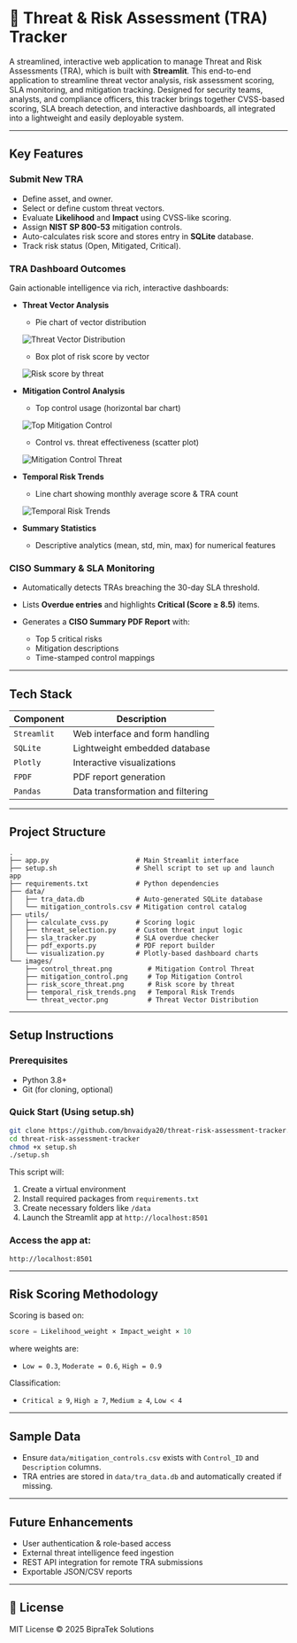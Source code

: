 
# 🔐 Threat & Risk Assessment (TRA) Tracker

A streamlined, interactive web application to manage Threat and Risk Assessments (TRA), which is built with **Streamlit**.
This end-to-end application to streamline threat vector analysis, risk assessment scoring, SLA monitoring, and mitigation tracking. Designed for security teams, analysts, and compliance officers, this tracker brings together CVSS-based scoring, SLA breach detection, and interactive dashboards, all integrated into a lightweight and easily deployable system.

---

## Key Features

### Submit New TRA

* Define asset, and owner.
* Select or define custom threat vectors.
* Evaluate **Likelihood** and **Impact** using CVSS-like scoring.
* Assign **NIST SP 800-53** mitigation controls.
* Auto-calculates risk score and stores entry in **SQLite** database.
* Track risk status (Open, Mitigated, Critical).

### TRA Dashboard Outcomes

Gain actionable intelligence via rich, interactive dashboards:

* **Threat Vector Analysis**

  * Pie chart of vector distribution

  ![Threat Vector Distribution](images/threat_vector.png)

  * Box plot of risk score by vector

  ![Risk score by threat](images/risk_score_threat.png)


* **Mitigation Control Analysis**

  * Top control usage (horizontal bar chart)

  ![Top Mitigation Control](images/mitigation_control.png)

  * Control vs. threat effectiveness (scatter plot)

  ![Mitigation Control Threat](images/control_threat.png)


* **Temporal Risk Trends**

  * Line chart showing monthly average score & TRA count

  ![Temporal Risk Trends](images/risk_score_threat.png)


* **Summary Statistics**

  * Descriptive analytics (mean, std, min, max) for numerical features

### CISO Summary & SLA Monitoring

* Automatically detects TRAs breaching the 30-day SLA threshold.
* Lists **Overdue entries** and highlights **Critical (Score ≥ 8.5)** items.
* Generates a **CISO Summary PDF Report** with:

  * Top 5 critical risks
  * Mitigation descriptions
  * Time-stamped control mappings


---

## Tech Stack

| Component   | Description                       |
| ----------- | --------------------------------- |
| `Streamlit` | Web interface and form handling   |
| `SQLite`    | Lightweight embedded database     |
| `Plotly`    | Interactive visualizations        |
| `FPDF`      | PDF report generation             |
| `Pandas`    | Data transformation and filtering |

---

## Project Structure

```
.
├── app.py                      # Main Streamlit interface
├── setup.sh                    # Shell script to set up and launch app
├── requirements.txt            # Python dependencies
├── data/
│   ├── tra_data.db             # Auto-generated SQLite database
│   └── mitigation_controls.csv # Mitigation control catalog
├── utils/
│   ├── calculate_cvss.py       # Scoring logic
│   ├── threat_selection.py     # Custom threat input logic
│   ├── sla_tracker.py          # SLA overdue checker
│   ├── pdf_exports.py          # PDF report builder
│   └── visualization.py        # Plotly-based dashboard charts
└── images/
    ├── control_threat.png         # Mitigation Control Threat
    ├── mitigation_control.png     # Top Mitigation Control
    ├── risk_score_threat.png      # Risk score by threat
    ├── temporal_risk_trends.png   # Temporal Risk Trends
    └── threat_vector.png          # Threat Vector Distribution
```

---

## Setup Instructions

### Prerequisites

* Python 3.8+
* Git (for cloning, optional)

### Quick Start (Using setup.sh)

```bash
git clone https://github.com/bnvaidya20/threat-risk-assessment-tracker.git
cd threat-risk-assessment-tracker
chmod +x setup.sh
./setup.sh
```

This script will:

1. Create a virtual environment
2. Install required packages from `requirements.txt`
3. Create necessary folders like `/data`
4. Launch the Streamlit app at `http://localhost:8501`

### **Access the app at**:

   ```
   http://localhost:8501
   ```

---

## Risk Scoring Methodology

Scoring is based on:

```python
score = Likelihood_weight × Impact_weight × 10
```

where weights are:

* `Low = 0.3`, `Moderate = 0.6`, `High = 0.9`

Classification:

* `Critical ≥ 9`, `High ≥ 7`, `Medium ≥ 4`, `Low < 4`

---

## Sample Data

* Ensure `data/mitigation_controls.csv` exists with `Control_ID` and `Description` columns.
* TRA entries are stored in `data/tra_data.db` and automatically created if missing.

---

## Future Enhancements

* User authentication & role-based access
* External threat intelligence feed ingestion
* REST API integration for remote TRA submissions
* Exportable JSON/CSV reports

---

## 📜 License

MIT License © 2025 BipraTek Solutions

